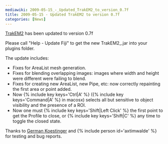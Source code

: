 ```yaml
---
mediawiki: 2009-05-15_-_Updated_TrakEM2_to_version_0.7f
title: 2009-05-15 - Updated TrakEM2 to version 0.7f
categories: [News]
---
```


[TrakEM2](/plugins/trakem2) has been updated to version 0.7f

Please call "Help - Update Fiji" to get the new TrakEM2\_.jar into your plugins folder.

The update includes:

-   Fixes for AreaList mesh generation.
-   Fixes for blending overlapping images: images where width and height were different were failing to blend.
-   Fixes for creating new AreaList, new Pipe, etc: now correctly repainting the first area or point added.
-   Now {% include key keys='Ctrl|A' %} ({% include key keys='Command|A' %} in macosx) selects all but sensitive to object visibility and the presence of a ROI.
-   Now one must {% include key keys='Shift|Left Click' %} the first point to get the Profile to close, or {% include key keys='Shift|C' %} any time to toggle the closed state.

Thanks to [German Koestinger](http://www.ini.uzh.ch/people/german) and {% include person id='axtimwalde' %} for testing and bug reports.


